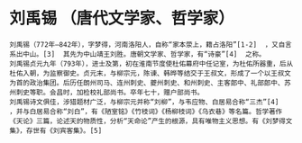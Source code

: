 # 刘禹锡 （唐代文学家、哲学家）

    刘禹锡（772年—842年），字梦得，河南洛阳人，自称“家本荥上，籍占洛阳”[1-2]  ，又自言系出中山。[3]  其先为中山靖王刘胜。唐朝文学家、哲学家，有“诗豪”[4]  之称。
    刘禹锡贞元九年（793年），进士及第，初在淮南节度使杜佑幕府中任记室，为杜佑所器重，后从杜佑入朝，为监察御史。贞元末，与柳宗元，陈谏、韩晔等结交于王叔文，形成了一个以王叔文为首的政治集团。后历任朗州司马、连州刺史、夔州刺史、和州刺史、主客郎中、礼部郎中、苏州刺史等职。会昌时，加检校礼部尚书。卒年七十，赠户部尚书。
    刘禹锡诗文俱佳，涉猎题材广泛，与柳宗元并称“刘柳”，与韦应物、白居易合称“三杰”[4]  ，并与白居易合称“刘白”，有《陋室铭》《竹枝词》《杨柳枝词》《乌衣巷》等名篇。哲学著作《天论》三篇，论述天的物质性，分析“天命论”产生的根源，具有唯物主义思想。有《刘梦得文集》，存世有《刘宾客集》。[5]